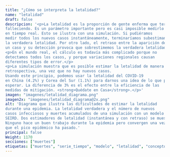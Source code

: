 ```yaml
---
title: "¿Cómo se interpreta la letalidad?"
name: "letalidad"
draft: false
descripcion: '<p>La letalidad es la proporción de gente enferma que termina
falleciendo. Es un parámetro importante pero es casi imposible medirlo
en tiempo real. Esto se ilustra con una simulación. Si pudiéramos
medir todos los nuevos casos instantáneamente, terminaríamos subestimando
la verdadera letalidad. Por otro lado, el retraso entre la aparición de
un caso y su detección provoca que sobrestimemos la verdadera letalidad.</p>
<p>En el mundo real, el cálculo es todavía más complicado porque no
detectamos todos los casos, y porque variaciones regionales causan
diferentes tipos de error.</p>
<p>La simulación muestra que es posible estimar la letalidad de manera
retrospectiva, una vez que no hay nuevos casos.
Usando este principio, podemos usar la letalidad del COVID-19
en China (4.2%) y Corea del Sur (1.1%) para darnos una idea de lo que podemos
esperar. La diferencia de 3% es el efecto entre la eficiencia de las
medidas de mitigación. <strong>Quédate en Casa</strong>.</p>'
imagen: "imagenes/letalidad_diagrama.png"
imagen2x: "imagenes/letalidad_diagrama@2x.png"
alt: 'Diagrama que ilustra las dificultades de estimar la letalidad
durante una epidemia. La letalidad verdadera y el número de nuevos
casos infecciosos y muertes acumulados de una simulación con un modelo
SEIRD. Dos estimadores de letalidad (instantánea y con retraso) se muestran.
Ninguno hace un buen trabajo durante la epidemia pero convergen una vez
que el pico epidémico ha pasado.'
principal: false
Weight: 1170
secciones: ["muertes"]
etiquetas: ["muertes", "serie_tiempo", "modelo", "letalidad", "concepto"]
---
```

